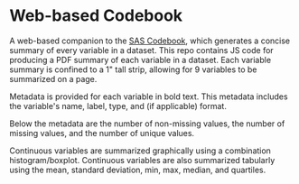 # Web-based Codebook
A web-based companion to the [SAS Codebook](https://github.com/RhoInc/sas-codebook), which generates a concise summary of every variable in a dataset.
This repo contains JS code for producing a PDF summary of each variable in a dataset. Each variable summary is confined to a 1" tall strip, allowing for 9 variables to be summarized on a page.

Metadata is provided for each variable in bold text. This metadata includes the variable's name, label, type, and (if applicable) format.

Below the metadata are the number of non-missing values, the number of missing values, and the number of unique values.

Continuous variables are summarized graphically using a combination histogram/boxplot. Continuous variables are also summarized tabularly using the mean, standard deviation, min, max, median, and quartiles.


